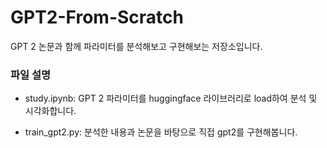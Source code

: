 # GPT2-From-Scratch

GPT 2 논문과 함께 파라미터를 분석해보고 구현해보는 저장소입니다. 

### 파일 설명

- study.ipynb: GPT 2 파라미터를 huggingface 라이브러리로 load하여 분석 및 시각화합니다. 

- train_gpt2.py: 분석한 내용과 논문을 바탕으로 직접 gpt2를 구현해봅니다. 
